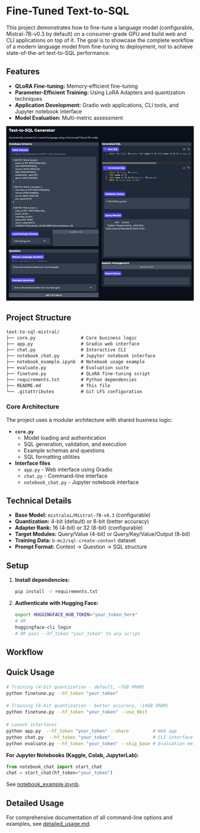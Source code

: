 # Fine-Tuned Text-to-SQL

This project demonstrates how to fine-tune a language model (configurable, Mistral-7B-v0.3 by default) on a consumer-grade GPU and build web and CLI applications on top of it. The goal is to showcase the complete workflow of a modern language model from fine-tuning to deployment, not to achieve state-of-the-art text-to-SQL performance.

## Features

* **QLoRA Fine-tuning:** Memory-efficient fine-tuning
* **Parameter-Efficient Training:** Using LoRA Adapters and quantization techniques
* **Application Development:** Gradio web applications, CLI tools, and Jupyter notebook interface
* **Model Evaluation:** Multi-metric assessment

![Text-to-SQL Web App](text-to-sql%20web%20app.png)

## Project Structure

```text
text-to-sql-mistral/
├── core.py                 # Core business logic 
├── app.py                  # Gradio web interface
├── chat.py                 # Interactive CLI 
├── notebook_chat.py        # Jupyter notebook interface
├── notebook_example.ipynb  # Notebook usage example
├── evaluate.py             # Evaluation suite
├── finetune.py             # QLoRA fine-tuning script
├── requirements.txt        # Python dependencies
├── README.md               # This file
└── .gitattributes          # Git LFS configuration
```

### Core Architecture

The project uses a modular architecture with shared business logic:

* **`core.py`**
  * Model loading and authentication
  * SQL generation, validation, and execution
  * Example schemas and questions
  * SQL formatting utilities
* **Interface files**
  * `app.py` - Web interface using Gradio
  * `chat.py` - Command-line interface
  * `notebook_chat.py` - Jupyter notebook interface

## Technical Details

* **Base Model:** `mistralai/Mistral-7B-v0.3` (configurable)
* **Quantization:** 4-bit (default) or 8-bit (better accuracy)
* **Adapter Rank:** 16 (4-bit) or 32 (8-bit)  (configurable)
* **Target Modules:** Query/Value (4-bit) or Query/Key/Value/Output (8-bit)
* **Training Data:** `b-mc2/sql-create-context` dataset
* **Prompt Format:** Context → Question → SQL structure

## Setup

1. **Install dependencies:**

   ```bash
   pip install -r requirements.txt
   ```

2. **Authenticate with Hugging Face:**

   ```bash
   export HUGGINGFACE_HUB_TOKEN="your_token_here"
   # OR
   huggingface-cli login
   # OR pass --hf_token "your_token" to any script
   ```

## Workflow

## Quick Usage

```bash
# Training (4-bit quantization - default, ~7GB VRAM)
python finetune.py --hf_token "your_token"

# Training (8-bit quantization - better accuracy, ~14GB VRAM)
python finetune.py --hf_token "your_token" --use_8bit

# Launch interfaces
python app.py  --hf_token "your_token" --share         # Web app
python chat.py  --hf_token "your_token"                # CLI interface  
python evaluate.py --hf_token "your_token" --skip_base # Evaluation metrics
```

**For Jupyter Notebooks (Kaggle, Colab, JupyterLab):**

```python
from notebook_chat import start_chat
chat = start_chat(hf_token="your_token")
```

See [notebook_example.ipynb](notebook_example.ipynb).

## Detailed Usage

For comprehensive documentation of all command-line options and examples, see [detailed_usage.md](detailed_usage.md).
